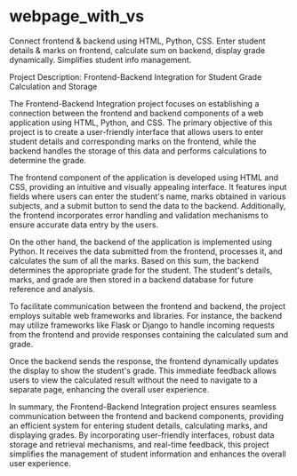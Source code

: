# webpage_with_vs
Connect frontend &amp; backend using HTML, Python, CSS. Enter student details &amp; marks on frontend, calculate sum on backend, display grade dynamically. Simplifies student info management.

Project Description: Frontend-Backend Integration for Student Grade Calculation and Storage

The Frontend-Backend Integration project focuses on establishing a connection between the frontend and backend components of a web application using HTML, Python, and CSS. The primary objective of this project is to create a user-friendly interface that allows users to enter student details and corresponding marks on the frontend, while the backend handles the storage of this data and performs calculations to determine the grade. 

The frontend component of the application is developed using HTML and CSS, providing an intuitive and visually appealing interface. It features input fields where users can enter the student's name, marks obtained in various subjects, and a submit button to send the data to the backend. Additionally, the frontend incorporates error handling and validation mechanisms to ensure accurate data entry by the users.

On the other hand, the backend of the application is implemented using Python. It receives the data submitted from the frontend, processes it, and calculates the sum of all the marks. Based on this sum, the backend determines the appropriate grade for the student. The student's details, marks, and grade are then stored in a backend database for future reference and analysis.

To facilitate communication between the frontend and backend, the project employs suitable web frameworks and libraries. For instance, the backend may utilize frameworks like Flask or Django to handle incoming requests from the frontend and provide responses containing the calculated sum and grade.

Once the backend sends the response, the frontend dynamically updates the display to show the student's grade. This immediate feedback allows users to view the calculated result without the need to navigate to a separate page, enhancing the overall user experience.

In summary, the Frontend-Backend Integration project ensures seamless communication between the frontend and backend components, providing an efficient system for entering student details, calculating marks, and displaying grades. By incorporating user-friendly interfaces, robust data storage and retrieval mechanisms, and real-time feedback, this project simplifies the management of student information and enhances the overall user experience.
